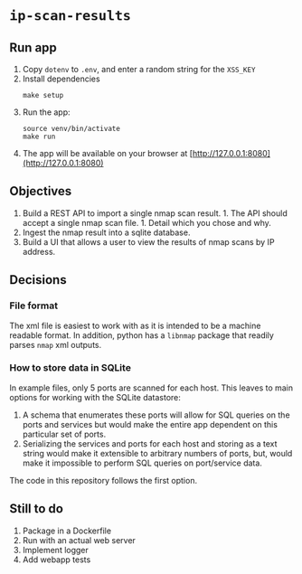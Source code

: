 # `ip-scan-results`

## Run app
1.  Copy `dotenv` to `.env`, and enter a random string for the `XSS_KEY`
1.  Install dependencies
    ```
    make setup
    ```
1.  Run the app:
    ```
    source venv/bin/activate
    make run
    ```
1.  The app will be available on your browser at [http://127.0.0.1:8080](http://127.0.0.1:8080)

## Objectives
  1. Build a REST API to import a single nmap scan result.
    1. The API should accept a single nmap scan file.
    1. Detail which you chose and why.
  1. Ingest the nmap result into a sqlite database.
  1. Build a UI that allows a user to view the results of nmap scans by IP address.


## Decisions

### File format
The xml file is easiest to work with as it is intended to be a machine readable
format.  In addition, python has a `libnmap` package that readily parses `nmap`
xml outputs.

### How to store data in SQLite
In example files, only 5 ports are scanned for each host.  This leaves to main
options for working with the SQLite datastore:

1.  A schema that enumerates these ports will allow for SQL queries on the
    ports and services but would make the entire app dependent on this particular
    set of ports.
1.  Serializing the services and ports for each host and storing as a text string
    would make it extensible to arbitrary numbers of ports, but, would make it
    impossible to perform SQL queries on port/service data.

The code in this repository follows the first option.

## Still to do
1. Package in a Dockerfile
1. Run with an actual web server
1. Implement logger
1. Add webapp tests
